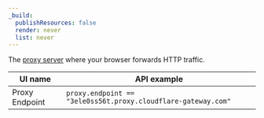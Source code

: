 ```yaml
---
_build:
  publishResources: false
  render: never
  list: never
---
```


The [proxy server](/cloudflare-one/connections/connect-devices/agentless/pac-files/) where your browser forwards HTTP traffic.

| UI name        | API example                                                   |
| -------------- | ------------------------------------------------------------- |
| Proxy Endpoint | `proxy.endpoint == "3ele0ss56t.proxy.cloudflare-gateway.com"` |
